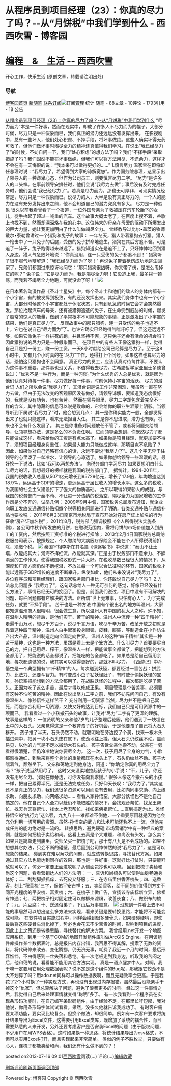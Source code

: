 
# 从程序员到项目经理（23）：你真的尽力了吗？--从“月饼税”中我们学到什么 - 西西吹雪 - 博客园
# [编程　&　生活      --       西西吹雪](https://www.cnblogs.com/watsonyin/)
开心工作，快乐生活  (原创文章，转载请注明出处)

### 导航
[博客园](https://www.cnblogs.com/)[首页](https://www.cnblogs.com/watsonyin/)
[新随笔](https://i.cnblogs.com/EditPosts.aspx?opt=1)
[联系](https://msg.cnblogs.com/send/%E8%A5%BF%E8%A5%BF%E5%90%B9%E9%9B%AA)[订阅](https://www.cnblogs.com/watsonyin/rss)![订阅](//www.cnblogs.com/images/xml.gif)[管理](https://i.cnblogs.com/)
统计
随笔 -		88文章 -		10评论 -		1793引用 -		18
公告

[从程序员到项目经理（23）：你真的尽力了吗？--从“月饼税”中我们学到什么](https://www.cnblogs.com/watsonyin/p/3191658.html)
“尽力而为”本是一件好事，然而在现实中，却成了许多人不尽力而为的幌子。大部分时候，尽力只是一种假象而已，我们真正的潜力还远远没有发挥出来。
在影视剧中，总有一些坏人，他们处心积虑、不择手段，将坏事做绝。这些人确实坏得无药可救了，但他们做坏事时竭尽全力的精神还真值得我们学习。在说出“我已经尽力了”的时候，不妨自问一下，我们“处心积虑”的想方法了吗？我们“不择手段”采取措施了吗？我们固然不能将坏事做绝，但我们可以将方法用尽、不遗余力，这样才不会在有一天悔恨的说：“我本来可以做得更好的……”
1.慎言尽力
温家宝在即将卸任总理时说：“我尽力了，希望得到大家的谅解宽恕”。作为国务院总理，这显示出了领导人的一种谦卑心态，但作为公司员工，则要慎言尽力二字。
“尽力”是许多人的口头禅。在事前领导安排任时，他们会说“我尽力去做”；事后没有及时完成任务时，他们会说“我已经尽力了”。若真是尽力而为，那也无可厚非，可现实情况经常是，尽力只是一种假象而已。说尽力的人，大半是没有真正尽力的，一个人的能力在没有充分发挥出来之前，他不会知道自己的潜力究竟有多大。
尽力是一种假象
很久以前我看曾看了一个报道，一位外国母亲为了救被压在汽车轮胎下的女儿，徒手抬起了超过一吨重的汽车。这个故事大概太老了，在百度上搜不着，谷歌上也找不到，然而却深深烙在我的心中。这位伟大的母亲在母爱的驱动下所爆发出的巨大力量，她让我更加明白了什么叫做竭尽全力。
曾经教导过比尔•盖茨的牧师戴尔•泰勒曾讲过一个猎狗和兔子的故事：
一年冬天，猎人带着猎狗去打猎。猎人一枪击中了一只兔子的后腿，受伤的兔子拼命地逃生，猎狗在其后穷追不舍。可是追了一阵子，兔子跑得越来越远了。猎狗知道实在是追不上了，只好悻悻地回到猎人身边。猎人气急败坏地说：“你真没用，连一只受伤的兔子都追不到！”
猎狗听了很不服气地辩解道：“我已经尽力而为了呀！”
再说兔子带着枪伤成功地逃生回家了，兄弟们都围过来惊讶地问它：“那只猎狗很凶呀，你又带了伤，是怎么甩掉它的呢？”
兔子说：“它是尽力而为，我是竭尽全力呀！它没追上我，最多挨一顿骂，而我若不竭尽全力地跑，可就没命了呀！”
![](https://images0.cnblogs.com/blog/7035/201307/15175706-33b0df2ce23640db9f6a844ad74950f3.jpg)

在日本著名动漫作品《圣斗士星矢》中，每个圣斗士和他们的敌人的身体内都有一个小宇宙，有的被发挥到极致，有的还没发挥出来。其实我们身体中也有一个小宇宙，大部分时候这个小宇宙都处于休眠状态，只有到危急的时候它会才会突然爆发。那位抬起汽车的母亲，还有被猎狗追逐的兔子，在生命受到威胁的时候，爆发了超常的惊人的能量，做到了平常根本不可能想象的事情，正是激发出了小宇宙的结果，他们是真正尽力了。
反观故事中的那只猎狗，连一只受伤的兔子也追不上，它也在说自己“尽力而为”了。也许它确实已经跑得气喘吁吁了，但这还远远不够，如果它像兔子一样拼死的跑，并且坚持不懈，这只兔子还会有活命的机会吗？因此猎狗说的尽力只是一种假象而已。
在项目中的有些人正像这猎狗一样，觉得自己只是打一份工，赚一份工资，一天8小时献给公司已经算是尽力了。至于这8小时中，又有几个小时真的在“尽力”工作，还得打上个问号。如果这样也算尽力的话，恐怕这只猎狗也不会同意。
真正尽力的员工，应该认真对待每件事，不要认为这件事不重要，那件事也没关系，不值得我去尽力。古希腊哲学家亚里士多德曾说过：“优秀不是一种行为，而是一种习惯。”为什么优秀的人总是优秀，就是因为他们认真对待每一件事，尽力做好每一件事，时刻保持小宇宙的活跃。
尽力的潜台词
人们之所以会说“我尽力了”，其潜台词是说工作非常困难，我虽然一直在努力去做，但由于无法改变的客观原因没有做好，请领导谅解，要知道我态度很好的，我就是没有功劳，也有苦劳。
然而在领导眼里，尽力二字却包含着完全不一样的含义，其中隐藏的信息可以说是致命的，它会给你的职业生涯蒙上阴影。当领导听到下属说“我尽力了”时，他会想到几点：
其一是你确实能力一般，全部发挥出来了也就只能这样，看来无法担当大任。
其二是你不思进取，潜力也有限，将来也不会有什么发展了。
其三是你准备对问题放任不管了，或者将问题交给领导，让领导想办法，这是多么的不负责任啊。
进而领导会想到，你既然尽力了都只能做成这样，看来给你的工资是有点太高了。如果你是项目经理，就更加要不得了，须知项目经理身负重任，如果最大能力只能做成这样，那项目岂不危险了？
因此，如果你对自己还略有信心的话，永远不要说“我尽力了”。这几个字无异于往领导的心里泼了一盆冷水，让领导的心凉透了。如果你想给领导一些温暖的话，最好换一下说法，比如“我可以再想办法”。
向税务部门学习尽力
如果要想明白什么叫尽力的话，我想最好的榜样就是我国的税务部门了。
据统计，1994-2011年，我国的税收收入总量从5071亿元增长到95729亿元，增长了17.9倍，年均增速达到18.9%，远远高于GDP的增速，更远远高于居民收入的增长水平。这么多的税收，为我国的社会主义建设打下了强大的物质基础。
之所以取得如果骄人的成就，与我国的税务部门一丝不苟、不让每一分该纳的税落空、竭尽全力为国家增收的工作作风是分不开的，试举几例：
2009年9月中旬，国家税务总局发布通知，就企业向职工发放交通通信补贴扣缴个税等相关问题进行了明确，各类交通补贴与通信补贴也要收税；
2011年8月23日南京市地税局于宣布开始对在房产证上加名的行为征收“房产证加名税”；
2011年8月，税务部门强调按照《个人所得税法实施条例》，各公司中秋节所发放的月饼，在缴税范围内，需将月饼的市场价值加入到员工的工资内，然后按照工资标准的个税进行扣除；
2013年2月4日国家税务总局纳税服务司表示，按照规定，个人缴纳的大病医疗保险金不能在个人所得税税前扣除，须缴个税。
![](https://images0.cnblogs.com/blog/7035/201307/15210911-ee306c7f8f824ad6a3fa93c2f7bf67e0.jpg)
秦国宰相李斯在其名篇《谏逐客书》中说道：“泰山不让土壤，故能成其大；河海不择细流，故能就其深。”正是由于税务部门不遗余力、不辞涓滴的工作作风，使得我国税收形式一片大好。在税收基数已经很大的情况下，从深度和广度方面仍然不断挖潜，不放过每一个可以合法征税的环节，国家的税收才能以远高于GDP增长的速度不断攀升。纵使如此，他们从来没说过“我尽力了”。
各位程序员和项目经理们，跟国家税务部门相比，你还敢说自己尽力了吗？
2.方法总比问题多
“我尽力了”，这句话总给人一种无可奈何的感觉，好像已经没有什么方法了，事情已经无可的挽回了。但是，前面我们说过，项目中没有不可解决的问题，每种问题都有它解决的方法。正所谓“世上无难事，只怕有心人”，为了完成任务，就要“不择手段”。
苦干也是一种方法
中国有个很出名的地方叫温州，大家都知道温州商人很精明，很会做生意，所以温州人有中国的犹太人之称。殊不知，在温州人精明的背后，是他们实干、苦干的精神。温州人中流传一种“四千精神”：走遍千山万水，想尽千方百计，说尽千言万语，吃尽千辛万苦。改革开放之初就是靠着这种四千精神，温州人白手起家投身眼镜，皮鞋，服装，等制造业在小作坊生产出大产品，温州制造走向全国走向世界。
温州人的这种“四千精神”其实是一种苦干精神，这也是一种方法，虽然是看上去是个笨方法。什么叫尽力？首要要尽自己的力，把自己用尽、榨干，像温州人一样，把能做事全都做了，把能想到的方法全都用了，把能说的话全都说了，把能吃的苦全都吃了。如果总是给自己留用余地，每次都遗憾的说，我其实可以做得更好的，那就不叫尽力。
《西游记》中孙悟空是一个典型拥有“四千精神”的人。每次碰到妖怪，都要经过一番苦战：拼武力、比法力、还要斗智力。有时变成小虫子钻妖怪肚子，有时使计偷换妖怪的宝贝，孙悟空把能想到的方法全都用了，在战胜妖怪的过程中，每次都是吃尽了苦头。正因为吃了这么多苦，最后才得以修成正果。
项目管理是个苦差事，必须要有这种不怕吃苦的精神。因此在说出尽力二字之前，我们不妨先问问自己，有没有像温州人、像孙悟空这样苦干？
充分利用一切资源
当然，尽力并不是把自己累死，而是综合利用一切资源，又快又好的达到目标，我们自己只是可用资源中的一项而已。
我看看过一个小孩搬石头的故事，让我对“尽力”二字有了更深的理解。故事是这样的：
一位贤明的父亲和他7岁的儿子整理后花园，他们遇到了一块埋在土中的大石头。父亲觉得这是一个教育孩子的好机会，于是他要孩子自己将大石头移开。
孩子推了半天，石头仍然不动，就聪明地在旁边挖了个洞，找来一根木头插进洞中，把另一块小石头垫在底下，使劲地往上撬，但大石头仍纹丝不动。显而易见，以他的力气是不足以搬动大石头的。
孩子告诉父亲他搬不动，父亲在一旁看得很清楚，但仍冷冷地说你要尽全力。
这一次，孩子用尽了全身的力气，小脸都憋得通红，到后来将整个身体的重量都压在木头上了，石头仍纹丝不动。孩子大喘着气，颓然坐下。
父亲和蔼地走到他身边，问道：“你确定你真的用尽全力了吗？”孩子说当然用尽了。
这时父亲温柔地拉起孩子的小手说：“不，儿子，你还没有用尽全力。我就在你旁边，可你没有向我求援。”
很多人像这个搬石头的小孩一样，把自己累得半死，还是无法完成任务，只好仰天长叹：“我尽力了。”其实这还不是真正的尽力，我们还很多资源可以用而没有去用，比如向同事求助、向上级求助、向朋友求助、向网络求助……
看看人家孙悟空，大部分妖怪也不是他自己搞定的。他在自己个人全力以赴仍不能取胜的情况下，会找观音帮忙、找龙王帮忙、找天兵天将帮忙、找太上老君帮忙、找如来佛祖帮忙……直到搞定为止。难怪孙悟空的“执行力”这么强，九九八十一难都难不倒他，一个重要原因就是因为他会充分利用一切可用的资源。虽然-孙悟空的武力和法术可能还称不上一流，但他完成任务的能力绝对是一流的。
转换思路，避免硬碰
市场营销学中有一种经典的案例，就是如何把梳子卖给和尚。这看上去真是个大难题，和尚没有头发，怎么卖？如果只是简单走到庙里，说师父买一把梳子吧，那十有八九是不会成功的。如果不想想其它办法，只会不断的碰壁，最后回到公司悻悻然的说“我尽力了”，这是可以想象的结果。
碰到实在难以解决的问题，就应该转换思路，寻找替代方案。如果通过其它方法也能达到同样的效果，那也是一件好事。这就好比打仗时，只要能歼敌就可以了，何必一定要正面进攻呢？从侧面包抄也可以嘛。
回到把梳子卖给和尚这个问题，看看营销达人们的方法吧：
一、告诉和尚梳头可以使得血脉畅通身体好；二、刮刮脚抓抓痒，去死皮又舒服；三、在寺庙里供香客梳头；四、送香客，刻上“积善梳”三字，保佑平安吉祥；五、卖给香客，给不同的价位得到方丈不同开光程度的平安梳、富贵梳；六、在梳子上做广告，宣扬该寺庙标新立异，佛祖有神通；七、两把梳子相对固定住可以做柳州滤粉，改善伙食；八、做织布的梭子；九、片豆腐；十、送还俗弟子，下山后万事顺意。
![](https://images0.cnblogs.com/blog/7035/201307/15222112-bce936b6c2c94b769760d7fa8327ab88.jpg)
没想到一件看上去不可能的事居然可以想出这么多方法来实现，看来关键是要转换思路，才能将不可能变成可能。
在软件项目实施过程中，同样会碰到很多硬骨头，如果硬碰硬啃，即使最后将这些硬骨头消化掉了，势必也会花去不少宝贵的时间，影响到项目的进度，因此上上之策还是转换思路，寻找替代的解决方案。
我曾经用.net开发一个地图应用系统，到用一个基于COM的地图开发组件库叫做ArcGIS Engine。在用该组件库操作某个数据表时，总是报告内存出错，我百思不得其解，搜索了无数的资料，将代码修来改去、变化腾挪，仍无济无事，耗费了我近一个月的时间，最后形容憔悴，不由得感到一丝失落和悲怆。有一次老板走到我身边，听取我的苦闷之后，他和蔼的说，看看能不能用其它方法实现。
真是一语点醒梦中人。对啊，我干嘛一定要用它用处理数据表呢？说不定是这个组件的Bug呢，那我跟它较劲不是太不划算了吗？用ado.net同样可以操作数据表啊，而且无疑效率会更高。于是我花了2个小时换了一种实现方式，再也没有出现过内存报错。虽然最后没能亲手干掉这个“仇家”，但总算解决了问题，避免了浪费更多的时间。
经过这一件事情之后，我觉得自己后来处理事情就变得“聪明”多了。
有一次我看到一个程序员在实现条形码功能时，在自己编写条形码组件，由于经验不足，在那里长吁短叹，我对他说，你用条形码字体试试看看。果然，没多久他就告诉我成功了。
有时客户需要某项功能，要实现比较复杂。但换个做法，却很简单。例如有一次客户要求将统计结果导出为Excel文件，这需要引用Excel类库，既增加了系统的耦合性，而且需要熟悉的人来开发，另外还要考虑客户是否安装Excel的问题（由于版权问题，不少用户在用WPS表格）。这时如果换一种思路，将统计结果导出为csv格式，不但可以实用Excel打开，而且实现起来非常简单。
类似的例子不胜枚举，只要做有心人，连梳子都能卖给和尚，我们还有什么做不到的？！






posted on2013-07-16 09:01[西西吹雪](https://www.cnblogs.com/watsonyin/)阅读(...) 评论(...)[编辑](https://i.cnblogs.com/EditPosts.aspx?postid=3191658)[收藏](#)


[刷新评论](javascript:void(0);)[刷新页面](#)[返回顶部](#top)






Powered by:
博客园
Copyright © 西西吹雪
